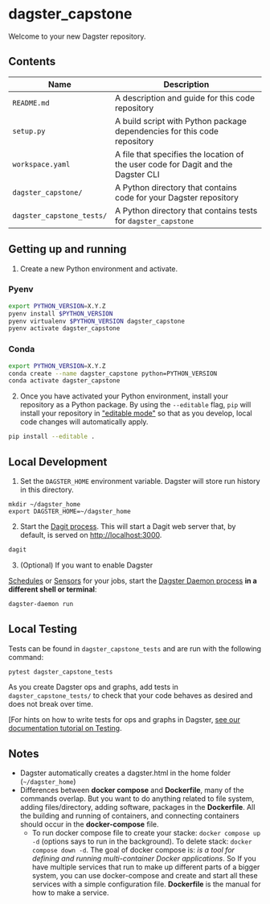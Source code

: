 # dagster_capstone

Welcome to your new Dagster repository.

## Contents

| Name                     | Description                                                                       |
| ------------------------ | --------------------------------------------------------------------------------- |
| `README.md`              | A description and guide for this code repository                                  |
| `setup.py`               | A build script with Python package dependencies for this code repository          |
| `workspace.yaml`         | A file that specifies the location of the user code for Dagit and the Dagster CLI |
| `dagster_capstone/`       | A Python directory that contains code for your Dagster repository                 |
| `dagster_capstone_tests/` | A Python directory that contains tests for `dagster_capstone`                      |

## Getting up and running

1. Create a new Python environment and activate.

### Pyenv

```bash
export PYTHON_VERSION=X.Y.Z
pyenv install $PYTHON_VERSION
pyenv virtualenv $PYTHON_VERSION dagster_capstone
pyenv activate dagster_capstone
```

### Conda

```bash
export PYTHON_VERSION=X.Y.Z
conda create --name dagster_capstone python=PYTHON_VERSION
conda activate dagster_capstone
```

2. Once you have activated your Python environment, install your repository as a Python package. By
using the `--editable` flag, `pip` will install your repository in
["editable mode"](https://pip.pypa.io/en/latest/reference/pip_install/?highlight=editable#editable-installs)
so that as you develop, local code changes will automatically apply.

```bash
pip install --editable .
```

## Local Development

1. Set the `DAGSTER_HOME` environment variable. Dagster will store run history in this directory.

```base
mkdir ~/dagster_home
export DAGSTER_HOME=~/dagster_home
```

2. Start the [Dagit process](https://docs.dagster.io/overview/dagit). This will start a Dagit web
server that, by default, is served on <http://localhost:3000>.

```bash
dagit
```

3. (Optional) If you want to enable Dagster

[Schedules](https://docs.dagster.io/overview/schedules-sensors/schedules) or
[Sensors](https://docs.dagster.io/overview/schedules-sensors/sensors) for your jobs, start the
[Dagster Daemon process](https://docs.dagster.io/overview/daemon#main) **in a different shell or terminal**:

```bash
dagster-daemon run
```

## Local Testing

Tests can be found in `dagster_capstone_tests` and are run with the following command:

```bash
pytest dagster_capstone_tests
```

As you create Dagster ops and graphs, add tests in `dagster_capstone_tests/` to check that your
code behaves as desired and does not break over time.

[For hints on how to write tests for ops and graphs in Dagster,
[see our documentation tutorial on Testing](https://docs.dagster.io/tutorial/testable).

## Notes

- Dagster automatically creates a dagster.html in the home folder (`~/dagster_home`)
- Differences between **docker compose** and **Dockerfile**, many of the commands overlap.  But you want to do anything related to file system, adding files/directory, adding software, packages in the **Dockerfile**. All the building and running of containers, and connecting containers should occur in the **docker-compose** file.
  - To run docker compose file to create your stacke: `docker compose up -d` (options says to run in the background).  To delete stack: `docker compose down -d`.  The goal of docker compose is: *is a tool for defining and running multi-container Docker applications*. So If you have multiple services that run to make up different parts of a bigger system, you can use docker-compose and create and start all these services with a simple configuration file.  **Dockerfile** is the manual for how to make a service.
